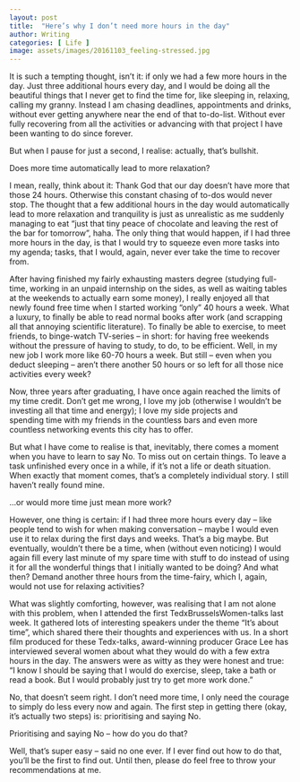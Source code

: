 ```yaml
---
layout: post
title:  "Here’s why I don’t need more hours in the day"
author: Writing
categories: [ Life ]
image: assets/images/20161103_feeling-stressed.jpg
---
```



It is such a tempting thought, isn’t it: if only we had a few more hours in the day. Just three additional hours every day, and I would be doing all the beautiful things that I never get to find the time for, like sleeping in, relaxing, calling my granny. Instead I am chasing deadlines, appointments and drinks, without ever getting anywhere near the end of that to-do-list. Without ever fully recovering from all the activities or advancing with that project I have been wanting to do since forever.

But when I pause for just a second, I realise: actually, that’s bullshit.

Does more time automatically lead to more relaxation?

I mean, really, think about it: Thank God that our day doesn’t have more that those 24 hours. Otherwise this constant chasing of to-dos would never stop. The thought that a few additional hours in the day would automatically lead to more relaxation and tranquility is just as unrealistic as me suddenly managing to eat “just that tiny peace of chocolate and leaving the rest of the bar for tomorrow”, haha. The only thing that would happen, if I had three more hours in the day, is that I would try to squeeze even more tasks into my agenda; tasks, that I would, again, never ever take the time to recover from.

After having finished my fairly exhausting masters degree (studying full-time, working in an unpaid internship on the sides, as well as waiting tables at the weekends to actually earn some money), I really enjoyed all that newly found free time when I started working “only” 40 hours a week. What a luxury, to finally be able to read normal books after work (and scrapping all that annoying scientific literature). To finally be able to exercise, to meet friends, to binge-watch TV-series – in short: for having free weekends without the pressure of having to study, to do, to be efficient. Well, in my new job I work more like 60-70 hours a week. But still – even when you deduct sleeping – aren’t there another 50 hours or so left for all those nice activities every week?

Now, three years after graduating, I have once again reached the limits of my time credit. Don’t get me wrong, I love my job (otherwise I wouldn’t be investing all that time and energy); I love my side projects and spending time with my friends in the countless bars and even more countless networking events this city has to offer.

But what I have come to realise is that, inevitably, there comes a moment when you have to learn to say No. To miss out on certain things. To leave a task unfinished every once in a while, if it’s not a life or death situation. When exactly that moment comes, that’s a completely individual story. I still haven’t really found mine.

…or would more time just mean more work?

However, one thing is certain: if I had three more hours every day – like people tend to wish for when making conversation – maybe I would even use it to relax during the first days and weeks. That’s a big maybe. But eventually, wouldn’t there be a time, when (without even noticing) I would again fill every last minute of my spare time with stuff to do instead of using it for all the wonderful things that I initially wanted to be doing? And what then? Demand another three hours from the time-fairy, which I, again, would not use for relaxing activities?

What was slightly comforting, however, was realising that I am not alone with this problem, when I attended the first TedxBrusselsWomen-talks last week. It gathered lots of interesting speakers under the theme “It’s about time”, which shared there their thoughts and experiences with us. In a short film produced for these Tedx-talks, award-winning producer Grace Lee has interviewed several women about what they would do with a few extra hours in the day. The answers were as witty as they were honest and true: “I know I should be saying that I would do exercise, sleep, take a bath or read a book. But I would probably just try to get more work done.”

No, that doesn’t seem right. I don’t need more time, I only need the courage to simply do less every now and again. The first step in getting there (okay, it’s actually two steps) is: prioritising and saying No.

Prioritising and saying No – how do you do that?

Well, that’s super easy – said no one ever. If I ever find out how to do that, you’ll be the first to find out. Until then, please do feel free to throw your recommendations at me.


